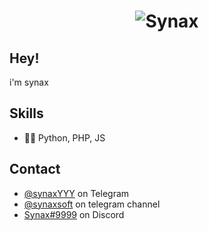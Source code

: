 <h1 align="center">
  <img src="https://github.com/SynaxHelper/SynaxHelper/blob/main/standard.gif" alt="Synax" />
</h1>

## Hey!
i'm synax

## Skills
- 👨‍💻 Python, PHP, JS

## Contact
- [@synaxYYY](https://t.me/synaxYYY) on Telegram
- [@synaxsoft](https://t.me/synaxsoft) on telegram channel
- [Synax#9999](./) on Discord
